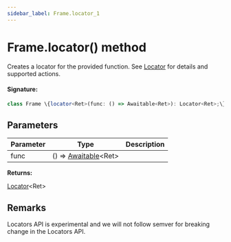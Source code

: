 ```yaml
---
sidebar_label: Frame.locator_1
---
```


# Frame.locator() method

Creates a locator for the provided function. See [Locator](./puppeteer.locator.md) for details and supported actions.

#### Signature:

```typescript
class Frame \{locator<Ret>(func: () => Awaitable<Ret>): Locator<Ret>;\}
```

## Parameters

| Parameter | Type                                                      | Description |
| --------- | --------------------------------------------------------- | ----------- |
| func      | () =&gt; [Awaitable](./puppeteer.awaitable.md)&lt;Ret&gt; |             |

**Returns:**

[Locator](./puppeteer.locator.md)&lt;Ret&gt;

## Remarks

Locators API is experimental and we will not follow semver for breaking change in the Locators API.
